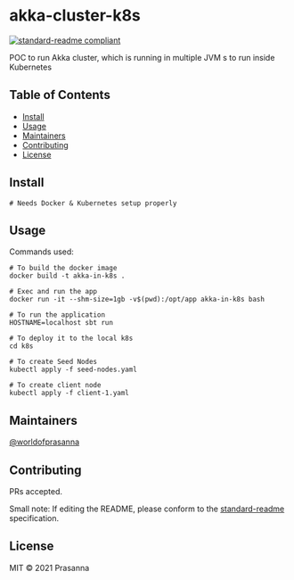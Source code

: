 # akka-cluster-k8s

[![standard-readme compliant](https://img.shields.io/badge/standard--readme-OK-green.svg?style=flat-square)](https://github.com/RichardLitt/standard-readme)

POC to run Akka cluster, which is running in multiple JVM s to run inside Kubernetes

## Table of Contents

- [Install](#install)
- [Usage](#usage)
- [Maintainers](#maintainers)
- [Contributing](#contributing)
- [License](#license)

## Install

```
# Needs Docker & Kubernetes setup properly
```

## Usage

Commands used:
```
# To build the docker image
docker build -t akka-in-k8s .

# Exec and run the app
docker run -it --shm-size=1gb -v$(pwd):/opt/app akka-in-k8s bash

# To run the application
HOSTNAME=localhost sbt run

# To deploy it to the local k8s
cd k8s

# To create Seed Nodes
kubectl apply -f seed-nodes.yaml

# To create client node
kubectl apply -f client-1.yaml
```

## Maintainers

[@worldofprasanna](https://github.com/worldofprasanna)

## Contributing

PRs accepted.

Small note: If editing the README, please conform to the [standard-readme](https://github.com/RichardLitt/standard-readme) specification.

## License

MIT © 2021 Prasanna
